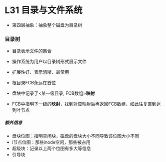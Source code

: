 # L31 目录与文件系统
- 第四层抽象：抽象整个磁盘为目录树
### 目录树
- 目录表示文件的集合
- 操作系统为用户以目录树形式展示文件
- 扩展性好、表示清晰、最常用

- 根目录FCB永远在首位
- 盘块中记录了<某一级目录, FCB数组>**映射**
- FCB中指明下一级的**映射**，找到对应映射后再返回FCB数组，如此往复直到达到叶节点

##### 额外信息
- 盘块位图：指明空闲块，磁盘的盘块大小不同导致该位图大小不同
- i节点位图：那些inode空闲，那些被占用
- 超级块：记录以上两个位图有多大等信息
- 引导块